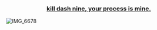 <h3 align="center">
    <a href="https://www.youtube.com/watch?v=Fow7iUaKrq4" target="_blank" rel="noopener noreferrer">
        kill dash nine, your process is mine.
    </a>
</h3>

![IMG_6678](https://github.com/ghostwriternr/ghostwriternr/assets/10023615/8c91ea5d-61ec-4959-91ce-1ad1a898a22f)
